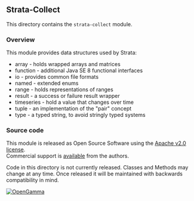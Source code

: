 Strata-Collect
--------------
This directory contains the `strata-collect` module.

### Overview

This module provides data structures used by Strata:

* array - holds wrapped arrays and matrices
* function - additional Java SE 8 functional interfaces
* io - provides common file formats
* named - extended enums
* range - holds representations of ranges
* result - a success or failure result wrapper
* timeseries - hold a value that changes over time
* tuple - an implementation of the "pair" concept
* type - a typed string, to avoid stringly typed systems


### Source code

This module is released as Open Source Software using the
[Apache v2.0 license](http://www.apache.org/licenses/LICENSE-2.0.html).  
Commercial support is [available](http://www.opengamma.com/) from the authors.

Code in this directory is not currently released.
Classes and Methods may change at any time.
Once released it will be maintained with backwards compatibility in mind.

[![OpenGamma](http://developers.opengamma.com/res/display/default/chrome/masthead_logo.png "OpenGamma")](http://www.opengamma.com)
